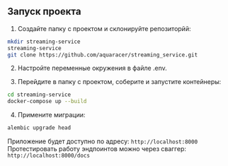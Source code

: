 ## Запуск проекта

1. Создайте папку с проектом и склонируйте репозиторйй:

```bash
mkdir streaming-service
streaming-service
git clone https://github.com/aquaracer/streaming_service.git
```

2. Настройте переменные окружения в файле .env.


3. Перейдите в папку с проектом, cоберите и запустите контейнеры:

```bash
cd streaming-service
docker-compose up --build
```

4. Примените миграции:

```bash
alembic upgrade head
```

Приложение будет доступно по адресу: `http://localhost:8000`
Протестировать работу эндпоинтов можно через сваггер:  `http://localhost:8000/docs`

